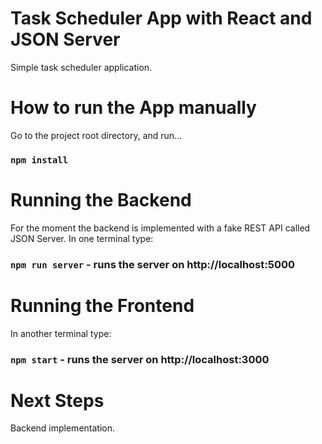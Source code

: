 # Task Scheduler App with React and JSON Server

Simple task scheduler application.

# How to run the App manually

Go to the project root directory, and run...

### `npm install`

# Running the Backend

For the moment the backend is implemented with a fake REST API called JSON Server.
In one terminal type:

### `npm run server` - runs the server on http://localhost:5000

# Running the Frontend

In another terminal type:

### `npm start` - runs the server on http://localhost:3000

# Next Steps

Backend implementation.
